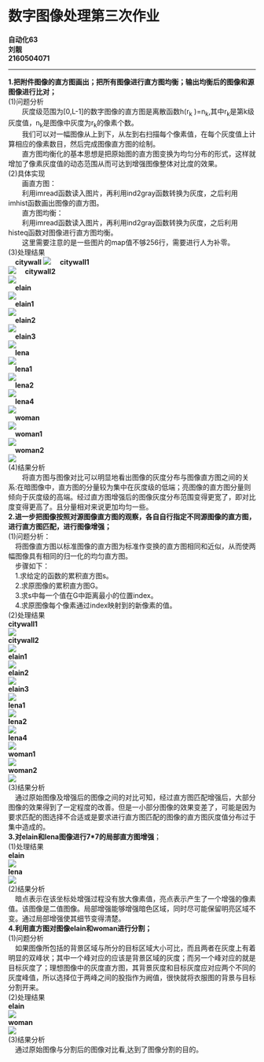 # 数字图像处理第三次作业 
**自动化63  
刘靓  
2160504071**  
***  
**1.把附件图像的直方图画出；把所有图像进行直方图均衡；输出均衡后的图像和源图像进行比对；**   
(1)问题分析  
&emsp;&emsp;灰度级范围为[0,L-1]的数字图像的直方图是离散函数h(r<sub>k</sub> )=n<sub>k</sub>,其中r<sub>k</sub>是第k级灰度值，n<sub>k</sub>是图像中灰度为r<sub>k</sub>的像素个数。                          
&emsp;&emsp;我们可以对一幅图像从上到下，从左到右扫描每个像素值，在每个灰度值上计算相应的像素数目，然后完成图像直方图的绘制。      
&emsp;&emsp;直方图均衡化的基本思想是把原始图的直方图变换为均匀分布的形式，这样就增加了像素灰度值的动态范围从而可达到增强图像整体对比度的效果。                                  
(2)具体实现  
&emsp;&emsp;画直方图：  
&emsp;&emsp;利用imread函数读入图片，再利用ind2gray函数转换为灰度，之后利用imhist函数画出图像的直方图。  
&emsp;&emsp;直方图均衡：  
&emsp;&emsp;利用imread函数读入图片，再利用ind2gray函数转换为灰度，之后利用histeq函数对图像进行直方图均衡。    
&emsp;&emsp;这里需要注意的是一些图片的map值不够256行，需要进行人为补零。  
(3)处理结果   
&emsp;**citywall**
![](https://raw.githubusercontent.com/liuliangxjtu/hw3/master/1.png) 
&emsp;**citywall1**  
![](https://raw.githubusercontent.com/liuliangxjtu/hw3/master/2.png)
&emsp;**citywall2**  
![](https://raw.githubusercontent.com/liuliangxjtu/hw3/master/3.png)   
&emsp;**elain**  
![](https://raw.githubusercontent.com/liuliangxjtu/hw3/master/4.png)  
&emsp;**elain1**  
![](https://raw.githubusercontent.com/liuliangxjtu/hw3/master/5.png)  
&emsp;**elain2**  
![](https://raw.githubusercontent.com/liuliangxjtu/hw3/master/6.png)  
&emsp;**elain3**  
![](https://raw.githubusercontent.com/liuliangxjtu/hw3/master/7.png)  
&emsp;**lena**  
![](https://raw.githubusercontent.com/liuliangxjtu/hw3/master/8.png)  
&emsp;**lena1**  
![](https://raw.githubusercontent.com/liuliangxjtu/hw3/master/9.png)  
&emsp;**lena2**  
![](https://raw.githubusercontent.com/liuliangxjtu/hw3/master/10.png)  
&emsp;**lena4**  
![](https://raw.githubusercontent.com/liuliangxjtu/hw3/master/11.png)  
&emsp;**woman**  
![](https://raw.githubusercontent.com/liuliangxjtu/hw3/master/12.png)  
&emsp;**woman1**  
![](https://raw.githubusercontent.com/liuliangxjtu/hw3/master/13.png)  
&emsp;**woman2**  
![](https://raw.githubusercontent.com/liuliangxjtu/hw3/master/14.png)        
(4)结果分析  
&emsp;&emsp;将直方图与图像对比可以明显地看出图像的灰度分布与图像直方图之间的关系:在暗图像中，直方图的分量较为集中在灰度级的低端；亮图像的直方图分量则倾向于灰度级的高端。经过直方图增强后的图像灰度分布范围变得更宽了，即对比度变得更高了。且分量相对来说更加均匀一些。  
**2.进一步把图像按照对源图像直方图的观察，各自自行指定不同源图像的直方图，进行直方图匹配，进行图像增强；**   
(1)问题分析：   
 &emsp;将图像直方图以标准图像的直方图为标准作变换的直方图相同和近似，从而使两幅图像具有相同的归一化的均匀直方图。  
&emsp;步骤如下：  
&emsp;1.求给定的函数的累积直方图s。  
&emsp;2.求原图像的累积直方图G。  
&emsp;3.求s中每一个值在G中距离最小的位置index。  
&emsp;4.求原图像每个像素通过index映射到的新像素的值。  
(2)处理结果            
 **citywall1**  
![](https://raw.githubusercontent.com/liuliangxjtu/hw3/master/15.png)  
**citywall2**  
![](https://raw.githubusercontent.com/liuliangxjtu/hw3/master/16.png)  
**elain1**  
![](https://raw.githubusercontent.com/liuliangxjtu/hw3/master/17.png)    
**elain2**  
![](https://raw.githubusercontent.com/liuliangxjtu/hw3/master/18.png)    
**elain3**  
![](https://raw.githubusercontent.com/liuliangxjtu/hw3/master/19.png)    
**lena1**  
![](https://raw.githubusercontent.com/liuliangxjtu/hw3/master/20.png)    
**lena2**  
![](https://raw.githubusercontent.com/liuliangxjtu/hw3/master/21.png)    
**lena4**  
![](https://raw.githubusercontent.com/liuliangxjtu/hw3/master/22.png)   
**woman1**  
![](https://raw.githubusercontent.com/liuliangxjtu/hw3/master/23.png)    
**woman2**  
![](https://raw.githubusercontent.com/liuliangxjtu/hw3/master/24.png)   
(3)结果分析  
&emsp;通过原始图像及增强后的图像之间的对比可知，经过直方图匹配增强后，大部分图像的效果得到了一定程度的改善。但是一小部分图像的效果变差了，可能是因为要求匹配的图选择不合适或是要求进行直方图匹配的图像的直方图灰度值分布过于集中造成的。  
**3.对elain和lena图像进行7*7的局部直方图增强**；     
(1)处理结果  
**elain**  
![](https://raw.githubusercontent.com/liuliangxjtu/hw3/master/25.png)   
**lena**  
![](https://raw.githubusercontent.com/liuliangxjtu/hw3/master/26.png)   
(2)结果分析  
&emsp;暗点表示在该坐标处增强过程没有放大像素值，亮点表示产生了一个增强的像素值。该图像是二值图像。局部增强能够增强暗色区域，同时尽可能保留明亮区域不变。通过局部增强使其细节变得清楚。  
**4.利用直方图对图像elain和woman进行分割；**  
(1)问题分析  
&emsp;如果图像所包括的背景区域与所分的目标区域大小可比，而且两者在灰度上有着明显的双峰状；其中一个峰对应的应该是背景区域的灰度；而另一个峰对应的就是目标灰度了；理想图像中的灰度直方图，其背景灰度和目标灰度应对应两个不同的灰度峰值，所以选择位于两峰之间的股指作为阙值，很快就将衣服图的背景与目标分割开来。  
(2)处理结果  
**elain**  
![](https://raw.githubusercontent.com/liuliangxjtu/hw3/master/27.png)  
**woman**  
![](https://raw.githubusercontent.com/liuliangxjtu/hw3/master/28.png)  
(3)结果分析  
 &emsp;通过原始图像与分割后的图像对比看,达到了图像分割的目的。
 
 












  
     